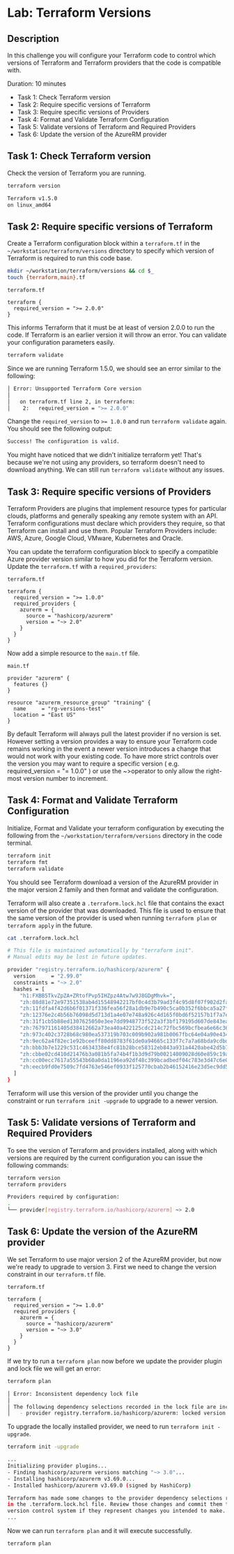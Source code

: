 # Lab: Terraform Versions

## Description

In this challenge you will configure your Terraform code to control which versions of Terraform and Terraform providers that the code is compatible with.

Duration: 10 minutes

- Task 1: Check Terraform version
- Task 2: Require specific versions of Terraform
- Task 3: Require specific versions of Providers
- Task 4: Format and Validate Terraform Configuration
- Task 5: Validate versions of Terraform and Required Providers
- Task 6: Update the version of the AzureRM provider

## Task 1: Check Terraform version

Check the version of Terraform you are running.

```bash
terraform version
```

```bash
Terraform v1.5.0
on linux_amd64
```

## Task 2: Require specific versions of Terraform

Create a Terraform configuration block within a `terraform.tf` in the `~/workstation/terraform/versions` directory to specify which version of Terraform is required to run this code base.

```bash
mkdir ~/workstation/terraform/versions && cd $_
touch {terraform,main}.tf
```

`terraform.tf`

```hcl
terraform {
  required_version = ">= 2.0.0"
}
```

This informs Terraform that it must be at least of version 2.0.0 to run the code. If Terraform is an earlier version it will throw an error. You can validate your configuration parameters easily.

```bash
terraform validate
```

Since we are running Terraform 1.5.0, we should see an error similar to the following:

```bash
│ Error: Unsupported Terraform Core version
│ 
│   on terraform.tf line 2, in terraform:
│    2:   required_version = ">= 2.0.0"
```

Change the `required_version` to `>= 1.0.0` and run `terraform validate` again. You should see the following output:

```bash
Success! The configuration is valid.
```

You might have noticed that we didn't initialize terraform yet! That's because we're not using any providers, so terraform doesn't need to download anything. We can still run `terraform validate` without any issues.

## Task 3: Require specific versions of Providers

Terraform Providers are plugins that implement resource types for particular clouds, platforms and generally speaking any remote system with an API. Terraform configurations must declare which providers they require, so that Terraform can install and use them. Popular Terraform Providers include: AWS, Azure, Google Cloud, VMware, Kubernetes and Oracle.

You can update the terraform configuration block to specify a compatible Azure provider version similar to how you did for the Terraform version. Update the `terraform.tf` with a `required_providers`:

`terraform.tf`

```hcl
terraform {
  required_version = ">= 1.0.0"
  required_providers {
    azurerm = {
      source = "hashicorp/azurerm"
      version = "~> 2.0"
    }
  }
}
```

Now add a simple resource to the `main.tf` file.

`main.tf`

```hcl
provider "azurerm" {
  features {}
}

resource "azurerm_resource_group" "training" {
  name     = "rg-versions-test"
  location = "East US"
}
```

By default Terraform will always pull the latest provider if no version is set. However setting a version provides a way to ensure your Terraform code remains working in the event a newer version introduces a change that
would not work with your existing code. To have more strict controls over the version you may want to require a specific version ( e.g. required_version = "= 1.0.0" ) or use the ~>operator to only allow the right-most version number to increment.

## Task 4: Format and Validate Terraform Configuration

Initialize, Format and Validate your terraform configuration by executing the following from the `~/workstation/terraform/versions` directory in the code terminal.

```bash
terraform init
terraform fmt
terraform validate
```

You should see Terraform download a version of the AzureRM provider in the major version 2 family and then format and validate the configuration.

Terraform will also create a `.terraform.lock.hcl` file that contains the exact version of the provider that was downloaded. This file is used to ensure that the same version of the provider is used when running `terraform plan` or `terraform apply` in the future.

```bash
cat .terraform.lock.hcl
```

```bash
# This file is maintained automatically by "terraform init".
# Manual edits may be lost in future updates.

provider "registry.terraform.io/hashicorp/azurerm" {
  version     = "2.99.0"
  constraints = "~> 2.0"
  hashes = [
    "h1:FXBB5TkvZpZA+ZRtofPvp5IHZpz4Atw7w9J8GDgMhvk=",
    "zh:08d81e72e97351538ab4d15548942217bf0c4d3b79ad3f4c95d8f07f902d2fa6",
    "zh:11fdfa4f42d6b6f01371f336fea56f28a1db9e7b490c5ca0b352f6bbca5a27f1",
    "zh:12376e2c4b56b76098d5d713d1a4e07e748a926c4d165f0bd6f52157b1f7a7e9",
    "zh:31f1cb5b88ed1307625050e3ee7dd9948773f522a3f3bf179195d607de843ea3",
    "zh:767971161405d38412662a73ea40a422125cdc214c72fbc569bcfbea6e66c366",
    "zh:973c402c3728b68c980ea537319b703c009b902a981b0067fbc64e04a90e434c",
    "zh:9ec62a4f82ec1e92bceeff80dd8783f61de0a94665c133f7c7a7a68bda9cdbd6",
    "zh:bbb3b7e1229c531c4634338e4fc81b28bce58312eb843a931a4420abe42d5b7e",
    "zh:cbbe02cd410d21476b3a081b5fa74b4f1b3d9d79b00214009028d60e859c19a3",
    "zh:cc00ecc7617a55543b60a0da1196ea92df48c399bcadbedf04c783e3d47c6e08",
    "zh:eecb9fd0e7509c7fd4763e546ef0933f125770cbab2b46152416e23d5ec9dd53",
  ]
}
```

Terraform will use this version of the provider until you change the constraint or run `terraform init -upgrade` to upgrade to a newer version.

## Task 5: Validate versions of Terraform and Required Providers

To see the version of Terraform and providers installed, along with which versions are required by the current configuration you can issue the following commands:

```bash
terraform version
terraform providers
```

```bash
Providers required by configuration:
.
└── provider[registry.terraform.io/hashicorp/azurerm] ~> 2.0
```

## Task 6: Update the version of the AzureRM provider

We set Terraform to use major version 2 of the AzureRM provider, but now we're ready to upgrade to version 3. First we need to change the version constraint in our `terraform.tf` file.

`terraform.tf`

```hcl
terraform {
  required_version = ">= 1.0.0"
  required_providers {
    azurerm = {
      source = "hashicorp/azurerm"
      version = "~> 3.0"
    }
  }
}
```

If we try to run a `terraform plan` now before we update the provider plugin and lock file we will get an error:

```bash
terraform plan
```

```bash
│ Error: Inconsistent dependency lock file
│ 
│ The following dependency selections recorded in the lock file are inconsistent with the current configuration:
│   - provider registry.terraform.io/hashicorp/azurerm: locked version selection 2.99.0 doesn't match the updated version constraints "~> 3.0"
```

To upgrade the locally installed provider, we need to run `terraform init -upgrade`.

```bash
terraform init -upgrade
```

```bash
...
Initializing provider plugins...
- Finding hashicorp/azurerm versions matching "~> 3.0"...
- Installing hashicorp/azurerm v3.69.0...
- Installed hashicorp/azurerm v3.69.0 (signed by HashiCorp)

Terraform has made some changes to the provider dependency selections recorded
in the .terraform.lock.hcl file. Review those changes and commit them to your
version control system if they represent changes you intended to make.
...
```

Now we can run `terraform plan` and it will execute successfully.

```bash
terraform plan
```
